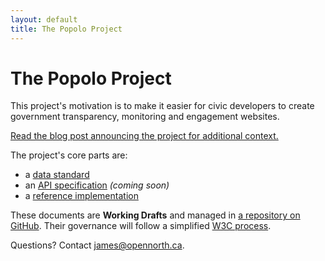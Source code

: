 ```yaml
---
layout: default
title: The Popolo Project
---
```

<div class="page-header">
  <h1>The Popolo Project</h1>
</div>

This project's motivation is to make it easier for civic developers to create government transparency, monitoring and engagement websites.

[Read the blog post announcing the project for additional context.](http://blog.opennorth.ca/2013/02/21/update-on-opengovernment/)

The project's core parts are:

* a [data standard](data.html)
* an [API specification](api.html) *(coming soon)*
* a [reference implementation](https://github.com/opennorth/popolo)

These documents are **Working Drafts** and managed in [a repository on GitHub](https://github.com/opennorth/popolo-standard). Their governance will follow a simplified [W3C process](http://www.w3.org/Consortium/Process/).

Questions? Contact [james@opennorth.ca](mailto:james@opennorth.ca).